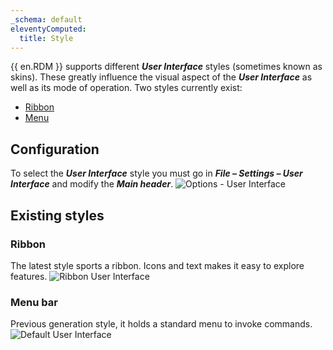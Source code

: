 ```yaml
---
_schema: default
eleventyComputed:
  title: Style
---
```

{{ en.RDM }} supports different ***User Interface*** styles (sometimes known as skins). These greatly influence the visual aspect of the ***User Interface*** as well as its mode of operation. Two styles currently exist:

* [Ribbon](#ribbon)
* [Menu](#menu%20bar)

## Configuration

To select the ***User Interface*** style you must go in ***File – Settings – User Interface*** and modify the ***Main header***. ![Options - User Interface](https://cdnweb.devolutions.net/docs/docs_en_rdm_windows_clip11406.png)

## Existing styles

### Ribbon

The latest style sports a ribbon. Icons and text makes it easy to explore features. ![Ribbon User Interface](https://cdnweb.devolutions.net/docs/docs_en_rdm_windows_clip11407.png)

### Menu bar

Previous generation style, it holds a standard menu to invoke commands. ![Default User Interface](https://cdnweb.devolutions.net/docs/docs_en_rdm_windows_clip11404.png)
